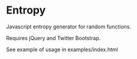 Entropy
=======

Javascript entropy generator for random functions.

Requires jQuery and Twitter Bootstrap.

See example of usage in examples/index.html